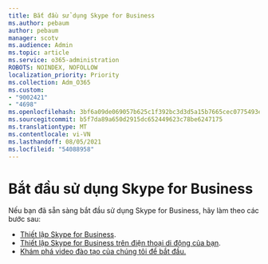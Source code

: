 ```yaml
---
title: Bắt đầu sử dụng Skype for Business
ms.author: pebaum
author: pebaum
manager: scotv
ms.audience: Admin
ms.topic: article
ms.service: o365-administration
ROBOTS: NOINDEX, NOFOLLOW
localization_priority: Priority
ms.collection: Adm_O365
ms.custom:
- "9002421"
- "4698"
ms.openlocfilehash: 3bf6a09de069057b625c1f392bc3d3d5a15b7665cec0775493e38fd47fbcf3f4
ms.sourcegitcommit: b5f7da89a650d2915dc652449623c78be6247175
ms.translationtype: MT
ms.contentlocale: vi-VN
ms.lasthandoff: 08/05/2021
ms.locfileid: "54088958"
---
```

# <a name="getting-started-using-skype-for-business"></a>Bắt đầu sử dụng Skype for Business

Nếu bạn đã sẵn sàng bắt đầu sử dụng Skype for Business, hãy làm theo các bước sau:

- [Thiết lập Skype for Business](https://support.office.com/article/Set-up-Skype-for-Business-c0b4ef28-d281-4bb6-ba4d-50495d2ae24c).
- [Thiết lập Skype for Business trên điện thoại di động của bạn](https://support.office.com/article/set-up-your-mobile-apps-985ab72b-47ed-4e0b-9ee5-7376263553ca).
- [Khám phá video đào tạo của chúng tôi để bắt đầu.](https://support.office.com/article/video-download-and-install-skype-for-business-9162ae37-12f9-4971-bbbe-2e4a05590f36)

